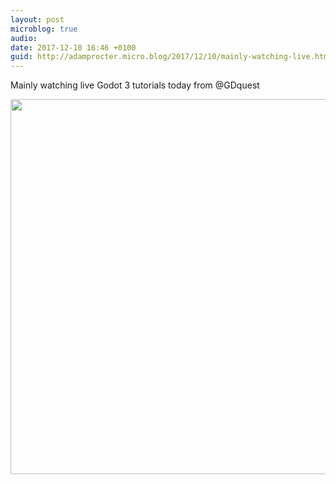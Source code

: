 ```yaml
---
layout: post
microblog: true
audio: 
date: 2017-12-10 16:46 +0100
guid: http://adamprocter.micro.blog/2017/12/10/mainly-watching-live.html
---
```

Mainly watching live Godot 3 tutorials today from @GDquest

<img src="http://discursive.adamprocter.co.uk/uploads/2017/6d1d32fcd8.jpg" width="600" height="600" />
